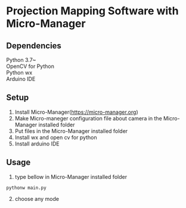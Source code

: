 # Projection Mapping Software with Micro-Manager

## Dependencies
Python 3.7~<br>
OpenCV for Python<br>
Python wx<br>
Arduino IDE<br>

## Setup
1. Install Micro-Manager(https://micro-manager.org)
2. Make Micro-maneger configuration file about camera in the Micro-Manager installed folder
3. Put files in the Micro-Manager installed folder 
4. Install wx and open cv for python
5. Install arduino IDE

## Usage
1. type bellow in Micro-Manager installed folder
```
pythonw main.py
```
2. choose any mode
